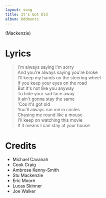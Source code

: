 ```yaml
---
layout: song
title: It's Got Old
album: Oddments
---
```


(Mackenzie)

# Lyrics

> I'm always saying I'm sorry  
> And you're always saying you're broke  
> I'll keep my hands on the steering wheel  
> If you keep your eyes on the road  
> But it's not like you anyway  
> To hide your sad face away  
> It ain't gonna stay the same  
> 'Cos it's got old  
> You'll always run me in circles  
> Chasing me round like a mouse  
> I'll keep on watching this movie  
> If it means I can stay at your house  

# Credits

* Michael Cavanah
* Cook Craig
* Ambrose Kenny-Smith
* Stu Mackenzie
* Eric Moore
* Lucas Skinner
* Joe Walker
